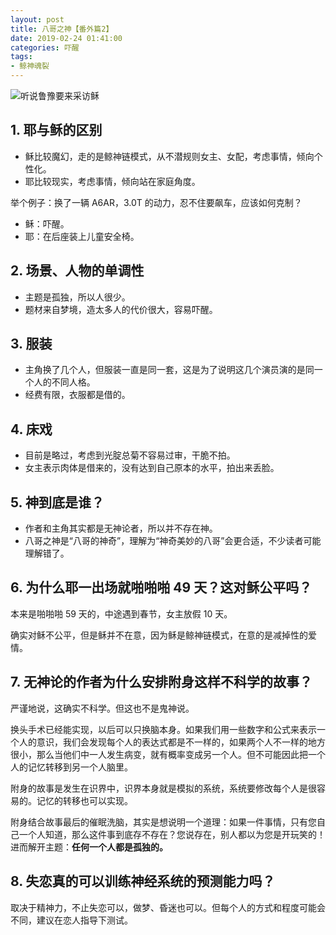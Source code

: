 ```yaml
---
layout: post
title: 八哥之神【番外篇2】
date: 2019-02-24 01:41:00
categories: 吓醒
tags:
- 鲸神魂裂
---
```

![听说鲁豫要来采访稣](/images/2019/20190207-luyu.jpg)

## 1. 耶与稣的区别

- 稣比较魔幻，走的是鲸神链模式，从不潜规则女主、女配，考虑事情，倾向个性化。
- 耶比较现实，考虑事情，倾向站在家庭角度。

举个例子：换了一辆 A6AR，3.0T 的动力，忍不住要飙车，应该如何克制？

- 稣：吓醒。
- 耶：在后座装上儿童安全椅。

## 2. 场景、人物的单调性

- 主题是孤独，所以人很少。
- 题材来自梦境，造太多人的代价很大，容易吓醒。

## 3. 服装

- 主角换了几个人，但服装一直是同一套，这是为了说明这几个演员演的是同一个人的不同人格。
- 经费有限，衣服都是借的。

## 4. 床戏

- 目前是略过，考虑到光腚总菊不容易过审，干脆不拍。
- 女主表示肉体是借来的，没有达到自己原本的水平，拍出来丢脸。

## 5. 神到底是谁？

- 作者和主角其实都是无神论者，所以并不存在神。
- 八哥之神是“八哥的神奇”，理解为“神奇美妙的八哥”会更合适，不少读者可能理解错了。

## 6. 为什么耶一出场就啪啪啪 49 天？这对稣公平吗？

本来是啪啪啪 59 天的，中途遇到春节，女主放假 10 天。

确实对稣不公平，但是稣并不在意，因为稣是鲸神链模式，在意的是减掉性的爱情。

## 7. 无神论的作者为什么安排附身这样不科学的故事？

严谨地说，这确实不科学。但这也不是鬼神说。

换头手术已经能实现，以后可以只换脑本身。如果我们用一些数字和公式来表示一个人的意识，我们会发现每个人的表达式都是不一样的，如果两个人不一样的地方很小，那么当他们中一人发生病变，就有概率变成另一个人。但不可能因此把一个人的记忆转移到另一个人脑里。

附身的故事是发生在识界中，识界本身就是模拟的系统，系统要修改每个人是很容易的。记忆的转移也可以实现。

附身结合故事最后的催眠洗脑，其实是想说明一个道理：如果一件事情，只有您自己一个人知道，那么这件事到底存不存在？您说存在，别人都以为您是开玩笑的！进而解开主题：**任何一个人都是孤独的。**

## 8. 失恋真的可以训练神经系统的预测能力吗？

取决于精神力，不止失恋可以，做梦、昏迷也可以。但每个人的方式和程度可能会不同，建议在恋人指导下测试。
